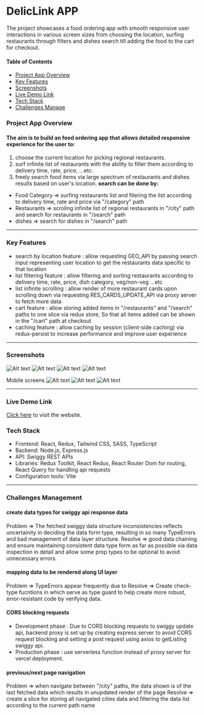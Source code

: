 # DelicLink APP

The project showcases a food ordering app with smooth responsive user interactions in various screen sizes from choosing
the location, surfing restaurants through filters and dishes search till adding the food to the cart for checkout.

#### Table of Contents

- [Project App Overview](#section1)
- [Key Features](#section2)
- [Screenshots](#section3)
- [Live Demo Link](#section4)
- [Tech Stack](#section5)
- [Challenges Manage](#section6)

<a id="section1"></a>

### Project App Overview

#### The aim is to build an food ordering app that allows detailed responsive experience for the user to:

1. choose the current location for picking regional restaurants.
2. surf infinite list of restaurants with the ability to filter them according to delivery time, rate, price, ...etc.
3. freely search food items via large spectrum of restaurants and dishes results based on user's location.
   **search can be done by:**

- Food Category => surfing restaurants list and fitering the list according to delivery time, rate and price via "/category" path
- Restaurants => scroling infinite list of regional restaurants in "/city" path and search for restaurants in "/search" path
- dishes => search for dishes in "/search" path

---

<a id="section2"></a>

### Key Features

- search by location feature : allow requesting GEO_API by passing search input representing user location to get the restaurants data specific to that location
- list filtering feature : allow filtering and sorting restaurants according to delivery time, rate, price, dish category, veg/non-veg ...etc
- list infinite scrolling : allow render of more restaurant cards upon scrolling down via requesting RES_CARDS_UPDATE_API via proxy server to fetch more data
- cart feature : allow storing added items in "/restaurants" and "/search" paths to one slice via redux store, So that all items added can be shown in the "/cart" path at checkout
- caching feature : allow caching by session (client-side caching) via redux-persist to increase performance and improve user experience

---

<a id="section3"></a>

### Screenshots

![Alt text](</public/app%20photos/2024-10-28%20(9).png>)
![Alt text](</public/app%20photos/2024-10-28%20(2).png>)
![Alt text](</public/app%20photos/2024-10-28%20(5).png>)
![Alt text](</public/app%20photos/2024-10-28%20(8).png>)

Mobile screens
![Alt text](</public/app%20photos/2024-10-28%20(10).png>)
![Alt text](</public/app%20photos/2024-10-28%20(11).png>)
![Alt text](</public/app%20photos/2024-10-28%20(13).png>)

---

<a id="section4"></a>

### Live Demo Link

[Click here](https://deliclink.vercel.app/) to visit the website.

<a id="section5"></a>

### Tech Stack

- Frontend: React, Redux, Tailwind CSS, SASS, TypeScript
- Backend: Node.js, Express.js
- API: Swiggy REST APIs
- Libraries: Redux Toolkit, React Redux, React Router Dom for routing, React Query for handling api requests
- Configuration tools: Vite

---

<a id="section6"></a>

### Challenges Management

#### create data types for swiggy api response data

Problem => The fetched swiggy data structure inconsistencies reflects uncertainity in deciding the data form type, resulting in so many TypeErrors and bad management of data layer structure.
Resolve => good data chaining and ensure maintaining consistent data type form as far as possible via data inspection in detail and allow some prop types to be optional to avoid unnecessary errors.

#### mapping data to be rendered along UI layer

Problem => TypeErrors appear frequently due to
Resolve => Create check-type fucntions in which serve as type guard to help create more robust, error-resistant code by verifying data.

#### CORS blocking requests

- Development phase : Due to CORS blocking requests to swiggy update api, backend proxy is set up by creating express server to avoid CORS request blocking and setting a post request using axios to getListing swiggy api.
- Production phase : use serverless function instead of proxy server for vercel deployment.

#### previous/next page navigation

Problem => when navigate between "/city" paths, the data shown is of the last fetched data which results in unupdated render of the page
Resolve => create a slice for storing all navigated cities data and filtering the data list according to the current path name
